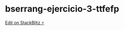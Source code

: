 # bserrang-ejercicio-3-ttfefp

[Edit on StackBlitz ⚡️](https://stackblitz.com/edit/bserrang-ejercicio-3-ttfefp)